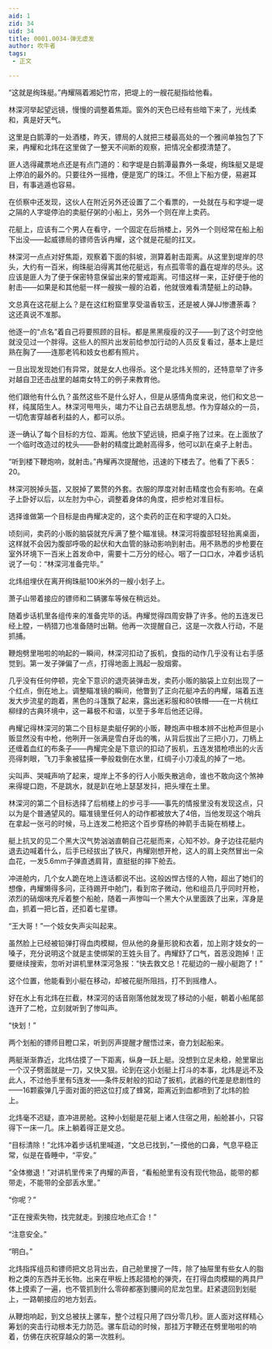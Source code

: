 ```yaml
---
aid: 1
zid: 34
uid: 34
title: 0001.0034-弹无虚发
author: 吹牛者
tags: 
 - 正文

---
```




  “这就是绚珠艇。”冉耀隔着湘妃竹帘，把堤上的一艘花艇指给他看。

  林深河举起望远镜，慢慢的调整着焦距。窗外的天色已经有些暗下来了，光线柔和，真是好天气。

  这里是白鹅潭的一处酒楼，昨天，镖局的人就把三楼最高处的一个雅间单独包了下来，冉耀和北炜在这里做了一整天不间断的观察，把情况全都摸清楚了。

  匪人选得藏票地点还是有点门道的：和字堤是白鹅潭最靠外一条堤，绚珠艇又是堤上停泊的最外的。只要往外一摇橹，便是宽广的珠江。不但上下船方便，易避耳目，有事逃遁也容易。

  在侦察中还发现，这伙人在附近另外还设置了二个看票的，一处就在与和字堤一堤之隔的人字堤停泊的卖艇仔粥的小船上，另外一个则在岸上卖药。

  花艇上，应该有二个男人在看守，一个固定在后捎楼上，另外一个则经常在船上船下出没——起威镖局的镖师告诉冉耀，这个就是花艇的扛叉。

  林深河一点点对好焦距，观察着下面的斜坡，测算着射击距离。从这里到堤岸的尽头，大约有一百米，绚珠艇泊得离其他花艇远，有点孤零零的矗在堤岸的尽头。这应该是匪人为了便于保密特意保留出来的警戒距离。可惜这样一来，正好便于他的射击——如果是和其他艇一样一艘挨一艘的泊着，他就很难看清楚艇上的动静。

  文总真在这花艇上么？是在这红粉窟里享受温香软玉，还是被人弹JJ惨遭荼毒？这还真说不准那。

  他逐一的“点名”着自己将要照顾的目标。都是黑黑瘦瘦的汉子——到了这个时空他就没见过一个胖得。这些人的照片出发前给参加行动的人员反复看过，基本上是烂熟在胸了——连那老鸨和妓女也都有照片。

  一旦出现发现她们有异常，就是女人也得杀。这个是北炜关照的，还特意举了许多对越自卫还击战里的越南女特工的例子来教育他。

  他们跟他有什么仇？虽然这些不是什么好人，但是从感情角度来说，他们和文总一样，纯属陌生人。林深河甩甩头，竭力不让自己去胡思乱想。作为穿越众的一员，一切危害穿越者利益的人，都可以杀。

  逐一确认了每个目标的方位、距离。他放下望远镜，把桌子拖了过来。在上面放了一个临时改造过的枕头——卧射的精度比跪射高得多，他可以趴在桌子上射击。

  “听到楼下鞭炮响，就射击。”冉耀再次提醒他，迅速的下楼去了。他看了下表5：20。

  林深河脱掉头盔，又脱掉了累赘的外套。衣服的厚度对射击精度也会有影响。在桌子上卧好以后，以左肘为中心，调整着身体的角度，把步枪对准目标。

  选择谁做第一个目标是由冉耀决定的，这个卖药的正在和字堤的入口处。

  顷刻间，卖药的小贩的脑袋就充斥满了整个瞄准镜。林深河将腹部轻轻抬离桌面，这样就不会因为腹部呼吸的起伏和大血管的脉动影响到射击。用不熟悉的步枪要在室外环境下一百米上首发命中，需要十二万分的经心。咽了一口口水，冲着步话机说了一句：“林深河准备完毕。”

  北炜组埋伏在离开绚珠艇100米外的一艘小划子上。

  萧子山带着接应的镖师和二辆骡车等候在稍远处。

  随着步话机里各组传来的准备完毕的话。冉耀觉得四周安静了许多。他的五连发已经上膛，一柄猎刀也准备随时出鞘。他再一次提醒自己，这是一次救人行动，不是抓捕。

  鞭炮劈里啪啦的响起的一瞬间，林深河扣动了扳机，食指的动作几乎没有让右手感觉到。第一发子弹偏了一点，打得地面上溅起一股烟雾。

  几乎没有任何停顿，完全下意识的退壳装弹击发，卖药小贩的脑袋上立刻出现了一个红点，倒在地上。调整瞄准镜的瞬间，他瞥到了正向花艇冲去的冉耀，端着五连发大步流星的跑着，黑色的斗篷飘了起来，露出迷彩服和80铁帽——在一片桃红柳绿的古典环境中，这一幕极不和谐，以至于多年后他还记得。

  冉耀记得林深河的第二个目标是卖艇仔粥的小贩，鞭炮声中根本辨不出枪声但是小贩显然没有中枪，他咧开一张满是雪白牙齿的嘴，从背后拔出了三把小刀，刀柄上还缠着血红的布条子——冉耀完全是下意识的扣动了扳机，五连发猎枪喷出的火舌亮得刺眼，飞刀手象被猛揍一拳般栽倒在水里，红绸子小刀凌乱的掉了一地。

  尖叫声、哭喊声响了起来，堤岸上不多的行人小贩失散逃命，谁也不敢向这个煞神来得堤口跑，不是跳水，就是趴在地上瑟瑟发抖，把头埋在土里。

  林深河的第二个目标选择了后梢楼上的步弓手——事先的情报里没有发现这点，只以为是个普通望风的。瞄准镜里任何人的动作都被放大了4倍，当他发现这个哨兵在拿起一张弓的时候，马上连发二枪把这个百步穿杨的神箭手击毙在梢楼上。

  艇上抗叉的见二个黑大汉气势汹汹直朝自己花艇而来，心知不妙。身子边往花艇内退去边喊着什么，后手已经拔出了铁尺，冉耀刚想开枪，这人的肩上突然冒出一朵血花，一发5.6mm子弹直透肩背，直挺挺的摔下舱去。

  冲进舱内，几个女人跪在地上连话都说不出。这般凶悍古怪的人物，超出了她们的想像，冉耀懒得多问，正待踢开中舱门，看到帘子微动，他和组员几乎同时开枪，浓烈的硝烟味充斥着整个船舱，随着一声惨叫一个黑大个从里面跌了出来，浑身是血，抓着一把匕首，还扣着七星镖。

  “王大哥！”一个妓女失声尖叫起来。

  虽然脸上已经被铅弹打得血肉模糊，但从他的身量形貌和衣着，加上刚才妓女的一嗓子，充分说明这个就是主使绑架的王姓头目了。冉耀舒了口气，首恶没跑掉！正要继续搜索，忽听对讲机里林深河急报：“快去救文总！花艇边的一艘小艇跑了！”

  这个位置，他能看到小艇在移动，却被花艇所阻挡，打不到摇橹人。

  好在水上有北炜在拦截，林深河的话音刚落他就发现了移动的小艇，朝着小船尾部连开了二枪，立刻就听到了惨叫声。

  “快划！”

  两个划船的镖师目瞪口呆，听到厉声提醒才醒悟过来，奋力划起船来。

  两艇渐渐靠近，北炜估摸了一下距离，纵身一跃上艇。没想到立足未稳，舱里窜出一个汉子劈面就是一刀，又快又狠。论到在这小划艇上打斗的本事，北炜是远不及此人，不过他手里有5连发——条件反射般的扣动了扳机，武器的代差是悲剧性的——16颗霰弹几乎面对面的把这位打成了蜂窝，距离近到血都喷到了北炜的脸上。

  北炜毫不迟疑，直冲进房舱。这种小划艇是花艇上诸人住宿之用，船舱甚小，只容得下一床一几。床上躺着得正是文总。

  “目标清除！”北炜冲着步话机里喊道，“文总已找到，”一摸他的口鼻，气息平稳正常，似是在昏睡中，“平安。”

  “全体撤退！”对讲机里传来了冉耀的声音，“看船舱里有没有现代物品，能带的都带走，不能带的全部丢水里。”

  “你呢？”

  “正在搜索失物，找完就走。到接应地点汇合！”

  “注意安全。”

  “明白。”

  北炜指挥组员和镖师把文总背出去，自己舱里搜了一阵，除了抽屉里有些女人的脂粉之类的东西并无长物。出来在甲板上拣起猎枪的弹壳，在打得血肉模糊的两具尸体上摸索了一遍，也不管抓到什么零碎都塞到腰间的尼龙包里。赶紧退回到划艇上，一路朝接应的地方划去。

  从鞭炮响起，到文总被扶上骡车，整个过程只用了四分零几秒。匪人面对这样精心筹划的突击行动根本无力防范。骡车启动的时候，那挂万字鞭还在劈里啪啦的响着，仿佛在庆祝穿越众的第一次胜利。


